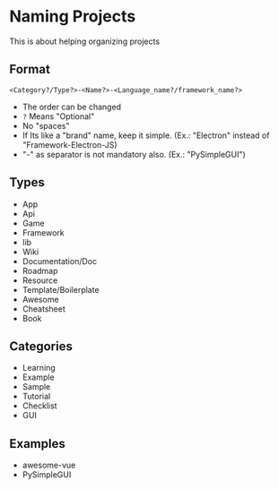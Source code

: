 # Naming Projects

This is about helping organizing projects

## Format

`<Category?/Type?>-<Name?>-<Language_name?/framework_name?>`

- The order can be changed
- `?` Means "Optional"
- No "spaces"
- If Its like a "brand" name, keep it simple. (Ex.: "Electron" instead of "Framework-Electron-JS)
- "-" as separator is not mandatory also. (Ex.: "PySimpleGUI")

## Types

- App
- Api
- Game
- Framework
- lib
- Wiki
- Documentation/Doc
- Roadmap
- Resource
- Template/Boilerplate
- Awesome
- Cheatsheet
- Book

## Categories

- Learning
- Example
- Sample
- Tutorial
- Checklist
- GUI

## Examples

- awesome-vue
- PySimpleGUI

